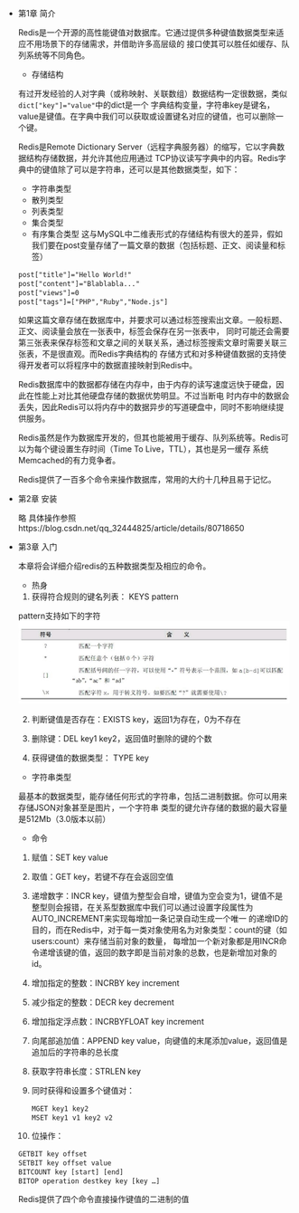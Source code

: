 - 第1章 简介

  Redis是一个开源的高性能键值对数据库。它通过提供多种键值数据类型来适应不用场景下的存储需求，并借助许多高层级的
  接口使其可以胜任如缓存、队列系统等不同角色。
  
  - 存储结构
  
  有过开发经验的人对字典（或称映射、关联数组）数据结构一定很数据，类似`dict["key"]="value"`中的dict是一个
  字典结构变量，字符串key是键名，value是键值。在字典中我们可以获取或设置键名对应的键值，也可以删除一个键。
  
  Redis是Remote Dictionary Server（远程字典服务器）的缩写，它以字典数据结构存储数据，并允许其他应用通过
  TCP协议读写字典中的内容。Redis字典中的键值除了可以是字符串，还可以是其他数据类型，如下：
    - 字符串类型 
    - 散列类型
    - 列表类型
    - 集合类型
    - 有序集合类型
    这与MySQL中二维表形式的存储结构有很大的差异，假如我们要在post变量存储了一篇文章的数据（包括标题、正文、阅读量和标签）
    ```
    post["title"]="Hello World!"
    post["content"]="Blablabla..."
    post["views"]=0
    post["tags"]=["PHP","Ruby","Node.js"]
    ```
    如果这篇文章存储在数据库中，并要求可以通过标签搜索出文章。一般标题、正文、阅读量会放在一张表中，标签会保存在另一张表中，
    同时可能还会需要第三张表来保存标签和文章之间的关联关系，通过标签搜索文章时需要关联三张表，不是很直观。而Redis字典结构的
    存储方式和对多种键值数据的支持使得开发者可以将程序中的数据直接映射到Redis中。
    
    Redis数据库中的数据都存储在内存中，由于内存的读写速度远快于硬盘，因此在性能上对比其他硬盘存储的数据优势明显。不过当断电
    时内存中的数据会丢失，因此Redis可以将内存中的数据异步的写道硬盘中，同时不影响继续提供服务。
    
    Redis虽然是作为数据库开发的，但其也能被用于缓存、队列系统等。Redis可以为每个键设置生存时间（Time To Live，TTL），其也是另一缓存
    系统Memcached的有力竞争者。
    
    Redis提供了一百多个命令来操作数据库，常用的大约十几种且易于记忆。
    
- 第2章 安装

    略 具体操作参照https://blog.csdn.net/qq_32444825/article/details/80718650
    
- 第3章 入门

    本章将会详细介绍redis的五种数据类型及相应的命令。
    
    - 热身
    
    1. 获得符合规则的键名列表： KEYS pattern
    
    pattern支持如下的字符
    !["glob风格通配符"](images/pattern.jpg "glob风格通配符")
    
    2. 判断键值是否存在：EXISTS key，返回1为存在，0为不存在
    
    3. 删除键：DEL key1 key2，返回值时删除的键的个数
    
    4. 获得键值的数据类型： TYPE key
  
    - 字符串类型
    
    最基本的数据类型，能存储任何形式的字符串，包括二进制数据。你可以用来存储JSON对象甚至是图片，一个字符串
    类型的键允许存储的数据的最大容量是512Mb（3.0版本以前）
    
    - 命令
    1. 赋值：SET key value
    2. 取值：GET key，若键不存在会返回空值
    3. 递增数字：INCR key，键值为整型会自增，键值为空会变为1，键值不是整型则会报错，在关系型数据库中我们可以通过设置字段属性为AUTO_INCREMENT来实现每增加一条记录自动生成一个唯一
    的递增ID的目的，而在Redis中，对于每一类对象使用名为对象类型：count的键（如users:count）来存储当前对象的数量，
    每增加一个新对象都是用INCR命令递增该键的值，返回的数字即是当前对象的总数，也是新增加对象的id。
    
    4. 增加指定的整数：INCRBY key increment
    5. 减少指定的整数：DECR key decrement
    6. 增加指定浮点数：INCRBYFLOAT key increment
    7. 向尾部追加值：APPEND key value，向键值的末尾添加value，返回值是追加后的字符串的总长度
    8. 获取字符串长度：STRLEN key
    9. 同时获得和设置多个键值对：
          ```
          MGET key1 key2
          MSET key1 v1 key2 v2
          ```
          
    10. 位操作：
    ```
    GETBIT key offset
    SETBIT key offset value
    BITCOUNT key [start] [end]
    BITOP operation destkey key [key …]
    ```
    Redis提供了四个命令直接操作键值的二进制的值